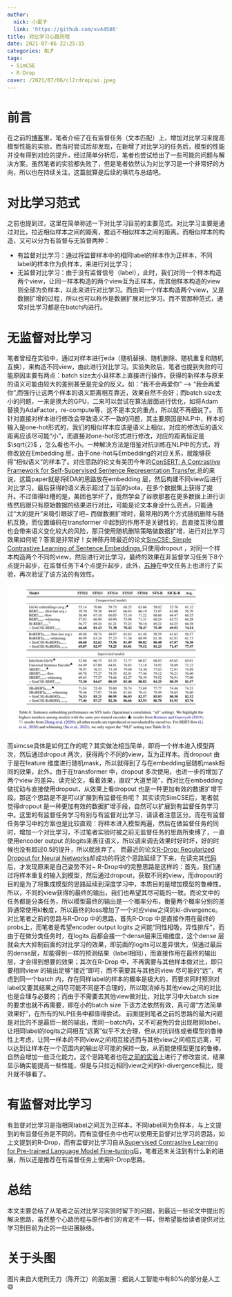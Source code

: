 ```yaml
---
author:
  nick: 小蛋子
  link: 'https://github.com/xv44586'
title: 对比学习心路历程
date: 2021-07-06 22:25:15
categories: NLP
tags:
 - SimCSE
 - R-Drop
cover: /2021/07/06/cl2rdrop/ai.jpeg
---
```

<!-- toc -->

# 前言
在之前的[博客](https://xv44586.github.io/2021/01/20/ccf-qa-2/)里，笔者介绍了在有监督任务（文本匹配）上，增加对比学习来提高模型性能的实验，而当时尝试后却发现，在新增了对比学习的任务后，模型的性能并没有得到对应的提升，经过简单分析后，笔者也尝试给出了一些可能的问题与解决方案。虽然笔者的实验都失败了，但是笔者依然认为对比学习是一个非常好的方向，所以也在持续关注，这篇就算是后续的填坑与总结吧。

# 对比学习范式
之前也提到过，这里在简单称述一下对比学习目前的主要范式。对比学习主要是通过对比，拉近相似样本之间的距离，推远不相似样本之间的距离。而相似样本的构造，又可以分为有监督与无监督两种：
* 有监督对比学习：通过将监督样本中的相同label的样本作为正样本，不同label的样本作为负样本，来进行对比学习；
* 无监督对比学习：由于没有监督信号（label），此时，我们对同一个样本构造两个view，让同一样本构造的两个view互为正样本，而其他样本构造的view则全部为负样本，以此来进行对比学习。而由同一个样本构造两个view，又是数据扩增的过程，所以也可以称作是数据扩展对比学习。而不管那种范式，通常对比学习都是在batch内进行。


# 无监督对比学习
笔者曾经在实验中，通过对样本进行eda（随机替换、随机删除、随机重复和随机互换），来构造不同view，由此进行对比学习。实验失败后，笔者也提到失败的可能原因主要有两点：batch size太小且样本上直接进行操作，获得的新样本与原来的语义可能由较大的差别甚至是完全的反义。如：“我不会再爱你” --> “我会再爱你”,而强行让这两个样本的语义距离相互靠近，效果自然不会好；而batch size太小的问题，一来是换大的GPU，二来可以尝试在算法层面进行优化，如将Adam 替换为AdaFactor，re-compute等，这不是本文的重点，所以就不再细说了。
而针对直接对样本进行修改会导致语义不一致的问题，其主要原因是NLP中，样本的输入是one-hot形式的，我们的相似样本应该是语义上相似，对应的修改后的语义距离应该尽可能“小”，而直接对one-hot形式进行修改，对应的距离恒定是$\sqrt{2}$ ，怎么看也不小。一种解决方法是借鉴对抗训练在NLP中的方式，将修改放在Embedding 层，由于one-hot与Embedding的对应关系，就能够获得“相似语义”的样本了。对应思路的论文有美团今年的[ConSERT: A Contrastive Framework for Self-Supervised Sentence Representation Transfer](http://arxiv.org/abs/2105.11741),总的来说，这篇paper就是将EDA的思路放在embedding 层，然后构建不同view后进行对比学习，最后获得的语义表示超过了当前的sota，在多个数据集上获得了提升。不过值得吐槽的是，美团也学坏了，竟然学会了谷歌那套在更多数据上进行训练然后跟只有原始数据的结果进行对比，可能是论文本身没什么亮点，只能通过“大的提升”来吸引眼球了吧~
而做数据扩增时，最常用的两个方式随机删除与随机互换，而位置编码在transformer 中起到的作用不是关键性的，且直接互换位置也会带来语义变化较大的风险，那只使用随机删除策略做数据扩增，进行对比学习效果如何呢？答案是非常好！女神陈丹琦最近的论文[SimCSE: Simple Contrastive Learning of Sentence Embeddings](https://arxiv.org/abs/2104.08821),只使用dropout ，对同一个样本构造两个不同的view，然后进行对比学习，最终的效果在非监督学习任务下8个点提升起步，在监督任务下4个点提升起步，此外，[苏神](https://github.com/bojone/SimCSE)在中文任务上也进行了实验，再次验证了该方法的有效性。

![效果对比](/2021/07/06/cl2rdrop/simcse.png)

而simcse具体是如何工作的呢？其实做法相当简单，即将一个样本进入模型两次，然后通过dropout 两次，获得两个不同的view，互为正样本。而dropout 由于是在feature 维度进行随机mask，所以就得到了与在embedding层随机mask相同的效果，此外，由于在transformer 中，dropout 多次使用，也进一步的增加了两个view 的差异。读完论文，看着效果，直叹“大道至简”，而对比在embedding 做扰动与直接使用dropout，从效果上看dropout 也是一种更加有效的数据扩增手段。那这个思路是不是可以扩展到有监督任务呢？
其实读完SimCSE后，笔者就觉得dropout 是一种更加有效的数据扩增手段，自然可以扩展到有监督任务学习中。这里的有监督任务学习有别与有监督对比学习，请读者注意区分。而在有监督任务学习中的方案也是比较直观：将样本进入模型两遍，然后在做监督任务的同时，增加一个对比学习，不过笔者实验时被之前无监督任务的思路所束缚了，一直使用encoder output 的logits来表征语义，所以调来调去效果时好时坏，好的时候也没有超过0.5的提升，所以就放弃了。
而最近的论文[R-Drop: Regularized Dropout for Neural Networks](http://arxiv.org/abs/2106.14448)却成功的将这个思路延续了下来，在读完其[代码](https://github.com/dropreg/R-Drop)后，才发现原来是自己姿势不对~
R-Drop中的完整思路是这样的：首先，我们通过将样本重复的输入到模型，然后通过dropout，获取不同的view，而dropout的目的是为了将集成模型的思路延续到深度学习中，本质目的是增加模型的鲁棒性。所以，不同的view获得的最终的输出，我们也希望其尽可能的一致。而论文中的任务都是分类任务，所以模型最终的输出是一个概率分布，衡量两个概率分别的差异通常使用kl散度，所以最终的loss增加了一个对应view之间的kl-divergence。
对比笔者之前的思路与R-Drop 中的思路，首先R-Drop 中是直接作用在最终的probs上，而笔者是希望encoder output logits 之间能“同性相吸，异性排斥”，而由于在做分类任务时，在logits 后都会接一个dense层来压缩维度，这个dense 层就会大大抑制前面的对比学习的效果，即前面的logits可以差异很大，但通过最后的dense层，却能得到一样的预测结果（label相同），而直接作用在最终的输出层，才会得到想要的效果；其次在R-Drop 中，不再需要与其他样本做对比，即只要相同view 的输出足够“接近”即可，而不需要其与其他的view 尽可能的“远”，考虑到同一个batch 内，存在同样label的样本的概率是极大的，而要求同时预测对label又要其结果之间尽可能不同是不合理的，所以取消掉与其他view之间的对比也是合理与必要的；而由于不需要去其他view做对比，对比学习中大batch size的要求也就不再需要，即在小的batch size 下该方法依然有效，真可谓“方法简单效果好”，在所有的NLP任务中都值得尝试。
前面提到笔者之前的思路的最大问题是对比的不是最后一层的输出，而同一batch内，又不可避免的会出现相同label，让相同label的logits之间相互“远离”似乎不太合理，但从对抗训练或者模型的鲁棒性上考虑，让同一样本的不同view之间相互接近而与其他view之间相互远离，可以达到让样本在一个范围内的输出尽可能的保持一致，从而能使模型更加的鲁棒，自然会增加一些泛化能力。这个思路笔者也在[之前的实验](https://github.com/xv44586/toolkit4nlp/blob/master/examples/classification_tnews_contrastive_learning_dropout.py)上进行了修改尝试，结果显示确实能提高一些性能，但是与只拉近相同view之间的kl-divergence相比，提升就不够看了。

# 有监督对比学习
有监督对比学习是指相同label之间互为正样本，不同label间为负样本，与上文提到的有监督任务是不同的。而有监督任务中也可以使用无监督对比学习的思路，如上文提到的R-Drop，而有监督对比学习自从[Supervised Contrastive Learning for Pre-trained Language Model Fine-tuning](https://arxiv.org/abs/2011.01403)后，笔者还未关注到有什么新的进展，所以还是推荐在有监督任务上使用R-Drop思路。

# 总结
本文主要总结了从笔者之前对比学习实验时留下的问题，到最近一些论文中提出的解决思路，虽然整个心路历程与原作者们的肯定不一样，但希望能给读者提供对比学习到目前为止的一些进展脉络。
# 关于头图
图片来自大佬刑无刀（陈开江）的朋友圈：据说人工智能中有80%的部分是人工😄